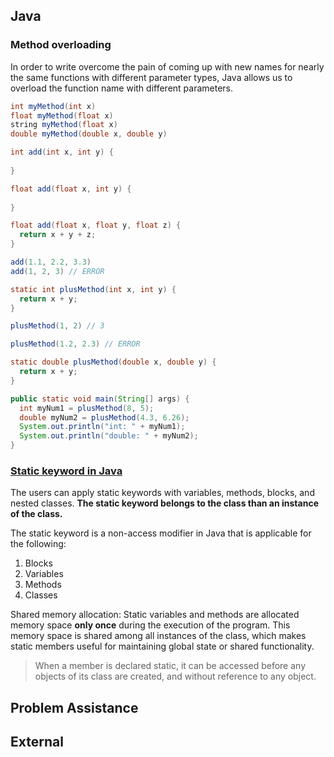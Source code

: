 ## Java

### Method overloading

In order to write overcome the pain of coming up with new names for nearly the same functions with different parameter types, Java allows us to overload the function name with different parameters.


```java
int myMethod(int x)
float myMethod(float x)
string myMethod(float x)
double myMethod(double x, double y)

int add(int x, int y) {
  
}

float add(float x, int y) {
  
}

float add(float x, float y, float z) {
  return x + y + z;
}

add(1.1, 2.2, 3.3)
add(1, 2, 3) // ERROR
```



```java
static int plusMethod(int x, int y) {
  return x + y;
}

plusMethod(1, 2) // 3

plusMethod(1.2, 2.3) // ERROR

static double plusMethod(double x, double y) {
  return x + y;
}

public static void main(String[] args) {
  int myNum1 = plusMethod(8, 5);
  double myNum2 = plusMethod(4.3, 6.26);
  System.out.println("int: " + myNum1);
  System.out.println("double: " + myNum2);
}
```

### [Static keyword in Java](https://www.geeksforgeeks.org/static-keyword-java/)

The users can apply static keywords with variables, methods, blocks, and nested classes. **The static keyword belongs to the class than an instance of the class.**


The static keyword is a non-access modifier in Java that is applicable for the following: 

1. Blocks
2. Variables
3. Methods
4. Classes


Shared memory allocation: Static variables and methods are allocated memory space **only once** during the execution of the program. This memory space is shared among all instances of the class, which makes static members useful for maintaining global state or shared functionality.

> When a member is declared static, it can be accessed before any objects of its class are created, and without reference to any object.

## Problem Assistance


## External
